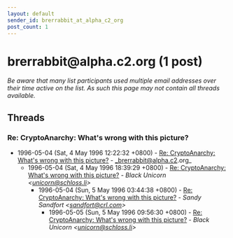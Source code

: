 ```yaml
---
layout: default
sender_id: brerrabbit_at_alpha_c2_org
post_count: 1
---
```


# brerrabbit<span>@</span>alpha.c2.org (1 post)

_Be aware that many list participants used multiple email addresses over their time active on the list. As such this page may not contain all threads available._

## Threads

### Re: CryptoAnarchy: What's wrong with this picture?
+ 1996-05-04 (Sat, 4 May 1996 12:22:32 +0800) - [Re: CryptoAnarchy: What's wrong with this picture?](/archive/1996/05/50cc5b91b31ac8b5487d86d2347d589fc70b6725c4ec93f1e3365634ea746a6a) - _brerrabbit@alpha.c2.org_
  + 1996-05-04 (Sat, 4 May 1996 18:39:29 +0800) - [Re: CryptoAnarchy: What's wrong with this picture?](/archive/1996/05/c8023594bddaec37b3d08c1e0ace1d6bc128ffa1c3caa6eb9e70970c06b6b9c3) - _Black Unicorn \<unicorn@schloss.li\>_
    + 1996-05-04 (Sun, 5 May 1996 03:44:38 +0800) - [Re: CryptoAnarchy: What's wrong with this picture?](/archive/1996/05/37f35f79e5581a2a9b953c783442057137451225933ec8b27db1b1aa43696ea0) - _Sandy Sandfort \<sandfort@crl.com\>_
      + 1996-05-05 (Sun, 5 May 1996 09:56:30 +0800) - [Re: CryptoAnarchy: What's wrong with this picture?](/archive/1996/05/fad903b00a84dc5faa2c70debe40c489be157f837b3f76adc7377b5a59461eed) - _Black Unicorn \<unicorn@schloss.li\>_

